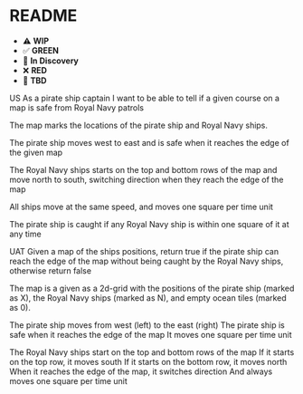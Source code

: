 # README

* ⚠️ **WIP**  
* ✅ **GREEN**  
* 🧠 **In Discovery**  
* ❌ **RED**  
* 📝 **TBD**  

US
As a pirate ship captain I want to be able to tell if a given course on a map is safe from Royal Navy patrols

The map marks the locations of the pirate ship and Royal Navy ships.

The pirate ship moves west to east and is safe when it reaches the edge of the given map

The Royal Navy ships starts on the top and bottom rows of the map and move north to south, 
switching direction when they reach the edge of the map

All ships move at the same speed, and moves one square per time unit

The pirate ship is caught if any Royal Navy ship is within one square of it at any time

UAT
Given a map of the ships positions, return true if the pirate ship can reach the edge of the map without being caught
by the Royal Navy ships, otherwise return false

The map is a given as a 2d-grid with the positions of the pirate ship (marked as X), 
the Royal Navy ships (marked as N), and empty ocean tiles (marked as 0).

The pirate ship moves from west (left) to the east (right)
The pirate ship is safe when it reaches the edge of the map
It moves one square per time unit

The Royal Navy ships start on the top and bottom rows of the map
If it starts on the top row, it moves south
If it starts on the bottom row, it moves north
When it reaches the edge of the map, it switches direction
And always moves one square per time unit